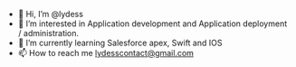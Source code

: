 - 👋 Hi, I’m @lydess
- 👀 I’m interested in Application development and Application deployment / administration.
- 🌱 I’m currently learning Salesforce apex, Swift and IOS
- 📫 How to reach me lydesscontact@gmail.com

<!---
lydess/lydess is a ✨ special ✨ repository because its `README.md` (this file) appears on your GitHub profile.
You can click the Preview link to take a look at your changes.
--->
